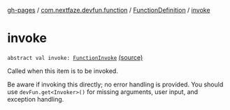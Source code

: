 [gh-pages](../../index.md) / [com.nextfaze.devfun.function](../index.md) / [FunctionDefinition](index.md) / [invoke](./invoke.md)

# invoke

`abstract val invoke: `[`FunctionInvoke`](../-function-invoke.md) [(source)](https://github.com/NextFaze/dev-fun/tree/master/devfun-annotations/src/main/java/com/nextfaze/devfun/function/FunctionDefinitions.kt#L82)

Called when this item is to be invoked.

Be aware if invoking this directly; no error handling is provided.
You should use `devFun.get<Invoker>()` for missing arguments, user input, and exception handling.

